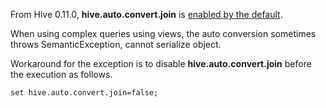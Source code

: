 <!--
  Licensed to the Apache Software Foundation (ASF) under one
  or more contributor license agreements.  See the NOTICE file
  distributed with this work for additional information
  regarding copyright ownership.  The ASF licenses this file
  to you under the Apache License, Version 2.0 (the
  "License"); you may not use this file except in compliance
  with the License.  You may obtain a copy of the License at

    http://www.apache.org/licenses/LICENSE-2.0

  Unless required by applicable law or agreed to in writing,
  software distributed under the License is distributed on an
  "AS IS" BASIS, WITHOUT WARRANTIES OR CONDITIONS OF ANY
  KIND, either express or implied.  See the License for the
  specific language governing permissions and limitations
  under the License.
-->
        
From Hive 0.11.0, **hive.auto.convert.join** is [enabled by the default](https://issues.apache.org/jira/browse/HIVE-3297).

When using complex queries using views, the auto conversion sometimes throws SemanticException, cannot serialize object.

Workaround for the exception is to disable **hive.auto.convert.join** before the execution as follows.
```
set hive.auto.convert.join=false;
```